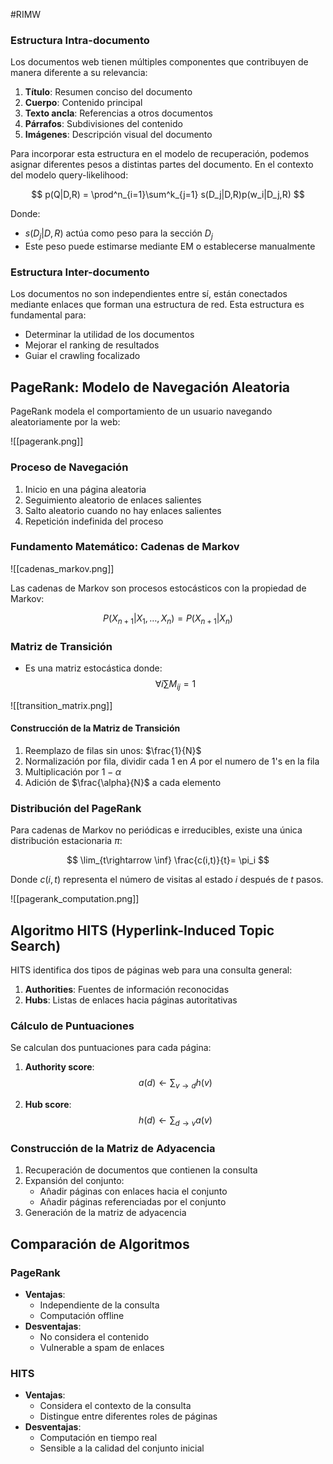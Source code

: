 #RIMW 
### Estructura Intra-documento

Los documentos web tienen múltiples componentes que contribuyen de manera diferente a su relevancia:

1. **Título**: Resumen conciso del documento
2. **Cuerpo**: Contenido principal
3. **Texto ancla**: Referencias a otros documentos
4. **Párrafos**: Subdivisiones del contenido
5. **Imágenes**: Descripción visual del documento

Para incorporar esta estructura en el modelo de recuperación, podemos asignar diferentes pesos a distintas partes del documento. En el contexto del modelo query-likelihood:

$$
p(Q|D,R) = \prod^n_{i=1}\sum^k_{j=1} s(D_j|D,R)p(w_i|D_j,R)
$$

Donde:
- $s(D_j|D,R)$ actúa como peso para la sección $D_j$
- Este peso puede estimarse mediante EM o establecerse manualmente

### Estructura Inter-documento

Los documentos no son independientes entre sí, están conectados mediante enlaces que forman una estructura de red. Esta estructura es fundamental para:
- Determinar la utilidad de los documentos
- Mejorar el ranking de resultados
- Guiar el crawling focalizado

## PageRank: Modelo de Navegación Aleatoria

PageRank modela el comportamiento de un usuario navegando aleatoriamente por la web:

![[pagerank.png]]

### Proceso de Navegación
1. Inicio en una página aleatoria
2. Seguimiento aleatorio de enlaces salientes
3. Salto aleatorio cuando no hay enlaces salientes
4. Repetición indefinida del proceso

### Fundamento Matemático: Cadenas de Markov

![[cadenas_markov.png]]

Las cadenas de Markov son procesos estocásticos con la propiedad de Markov:

$$
P(X_{n+1}|X_1,\dots,X_n) = P(X_{n+1}|X_n)
$$

### Matriz de Transición
- Es una matriz estocástica donde:
$$
\forall i \sum M_{ij} = 1
$$

![[transition_matrix.png]]

#### Construcción de la Matriz de Transición

1. Reemplazo de filas sin unos: $\frac{1}{N}$
2. Normalización por fila, dividir cada 1 en _A_ por el numero de 1's en la fila
3. Multiplicación por $1-\alpha$
4. Adición de $\frac{\alpha}{N}$ a cada elemento

### Distribución del PageRank

Para cadenas de Markov no periódicas e irreducibles, existe una única distribución estacionaria $\pi$:

$$
\lim_{t\rightarrow \inf} \frac{c(i,t)}{t}= \pi_i
$$

Donde $c(i,t)$ representa el número de visitas al estado $i$ después de $t$ pasos.

![[pagerank_computation.png]]

## Algoritmo HITS (Hyperlink-Induced Topic Search)

HITS identifica dos tipos de páginas web para una consulta general:

1. **Authorities**: Fuentes de información reconocidas
2. **Hubs**: Listas de enlaces hacia páginas autoritativas

### Cálculo de Puntuaciones
Se calculan dos puntuaciones para cada página:

1. **Authority score**:
$$
a(d) \leftarrow \sum_{v \to d} h(v)
$$

2. **Hub score**:
$$
h(d) \leftarrow \sum_{d \to v} a(v)
$$

### Construcción de la Matriz de Adyacencia

1. Recuperación de documentos que contienen la consulta
2. Expansión del conjunto:
   - Añadir páginas con enlaces hacia el conjunto
   - Añadir páginas referenciadas por el conjunto
3. Generación de la matriz de adyacencia

## Comparación de Algoritmos

### PageRank
- **Ventajas**:
  - Independiente de la consulta
  - Computación offline
- **Desventajas**:
  - No considera el contenido
  - Vulnerable a spam de enlaces

### HITS
- **Ventajas**:
  - Considera el contexto de la consulta
  - Distingue entre diferentes roles de páginas
- **Desventajas**:
  - Computación en tiempo real
  - Sensible a la calidad del conjunto inicial